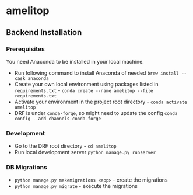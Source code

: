 # amelitop

## Backend Installation

### Prerequisites

You need Anaconda to be installed in your local machine.
- Run following command to install Anaconda of needed `brew install --cask anaconda`
- Create your own local environment using packages listed in `requirements.txt` - `conda create --name amelitop --file requirements.txt`
- Activate your environment in the project root directory - `conda activate amelitop`
- DRF is under `conda-forge`, so might need to update the config `conda config --add channels conda-forge`

### Development
- Go to the DRF root directory - `cd amelitop`
- Run local development server `python manage.py runserver`

### DB Migrations
- `python manage.py makemigrations <app>` - create the migrations
- `python manage.py migrate` - execute the migrations
